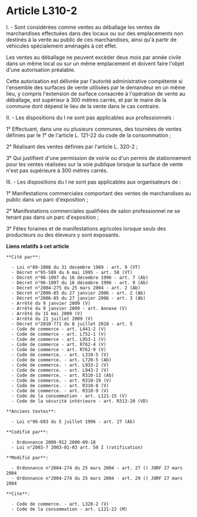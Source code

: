 # Article L310-2

I. - Sont considérées comme ventes au déballage les ventes de marchandises effectuées dans des locaux ou sur des emplacements
non destinés à la vente au public de ces marchandises, ainsi qu'à partir de véhicules spécialement aménagés à cet effet.

Les ventes au déballage ne peuvent excéder deux mois par année civile dans un même local ou sur un même emplacement et
doivent faire l'objet d'une autorisation préalable.

Cette autorisation est délivrée par l'autorité administrative compétente si l'ensemble des surfaces de vente utilisées par le
demandeur en un même lieu, y compris l'extension de surface consacrée à l'opération de vente au déballage, est supérieur à
300 mètres carrés, et par le maire de la commune dont dépend le lieu de la vente dans le cas contraire.

II. - Les dispositions du I ne sont pas applicables aux professionnels :

1° Effectuant, dans une ou plusieurs communes, des tournées de ventes définies par le 1° de l'article L. 121-22 du code de la
consommation ;

2° Réalisant des ventes définies par l'article L. 320-2 ;

3° Qui justifient d'une permission de voirie ou d'un permis de stationnement pour les ventes réalisées sur la voie publique
lorsque la surface de vente n'est pas supérieure à 300 mètres carrés.

III. - Les dispositions du I ne sont pas applicables aux organisateurs de :

1° Manifestations commerciales comportant des ventes de marchandises au public dans un parc d'exposition ;

2° Manifestations commerciales qualifiées de salon professionnel ne se tenant pas dans un parc d'exposition ;

3° Fêtes foraines et de manifestations agricoles lorsque seuls des producteurs ou des éleveurs y sont exposants.

**Liens relatifs à cet article**

	**Cité par**:

	  - Loi n°89-1008 du 31 décembre 1989 - art. 9 (VT)
	  - Décret n°95-589 du 6 mai 1995 - art. 50 (VT)
	  - Décret n°96-1097 du 16 décembre 1996 - art. 7 (Ab)
	  - Décret n°96-1097 du 16 décembre 1996 - art. 9 (Ab)
	  - Décret n°2004-275 du 25 mars 2004 - art. 2 (Ab)
	  - Décret n°2006-85 du 27 janvier 2006 - art. 2 (Ab)
	  - Décret n°2006-85 du 27 janvier 2006 - art. 3 (Ab)
	  - Arrêté du 9 janvier 2009 (V)
	  - Arrêté du 9 janvier 2009 - art. Annexe (V)
	  - Arrêté du 15 mai 2009 (V)
	  - Arrêté du 21 juillet 2009 (V)
	  - Décret n°2010-771 du 8 juillet 2010 - art. 5
	  - Code de commerce - art. L441-2 (V)
	  - Code de commerce - art. L752-1 (V)
	  - Code de commerce - art. L953-1 (V)
	  - Code de commerce - art. R762-4 (V)
	  - Code de commerce - art. R762-9 (V)
	  - Code de commerce. - art. L310-5 (V)
	  - Code de commerce. - art. L720-5 (Ab)
	  - Code de commerce. - art. L933-2 (V)
	  - Code de commerce. - art. L943-2 (V)
	  - Code de commerce. - art. R310-13 (Ab)
	  - Code de commerce. - art. R310-19 (V)
	  - Code de commerce. - art. R310-8 (V)
	  - Code de commerce. - art. R310-9 (V)
	  - Code de la consommation - art. L121-15 (V)
	  - Code de la sécurité intérieure - art. R313-20 (VD)

	**Anciens textes**:

	  - Loi n°96-603 du 5 juillet 1996 - art. 27 (Ab)

	**Codifié par**:

	  - Ordonnance 2000-912 2000-09-18
	  - Loi n°2003-7 2003-01-03 art. 50 I (ratification)

	**Modifié par**:

	  - Ordonnance n°2004-274 du 25 mars 2004 - art. 27 () JORF 27 mars 2004
	  - Ordonnance n°2004-274 du 25 mars 2004 - art. 29 () JORF 27 mars 2004

	**Cite**:

	  - Code de commerce. - art. L320-2 (V)
	  - Code de la consommation - art. L121-22 (M)
